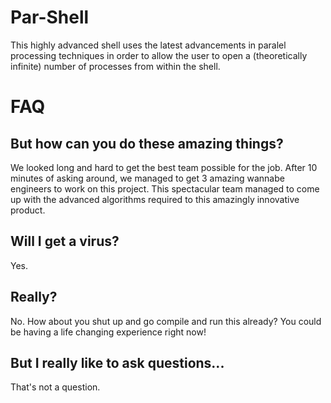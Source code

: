 # Par-Shell

This highly advanced shell uses the latest advancements in paralel
processing techniques in order to allow the user
to open a (theoretically infinite) number of processes from within the shell.

# FAQ

## But how can you do these amazing things?

We looked long and hard to get the best team possible for the job.
After 10 minutes of asking around,
we managed to get 3 amazing wannabe engineers to work on this project.
This spectacular team managed to come up with the advanced algorithms 
required to this amazingly innovative product.

## Will I get a virus?

Yes.

## Really?

No. How about you shut up and go compile and run this already?
You could be having a life changing experience right now!

## But I really like to ask questions...

That's not a question.
